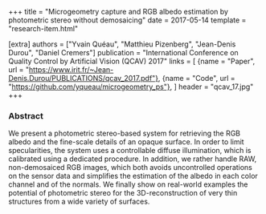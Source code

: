 +++
title = "Microgeometry capture and RGB albedo estimation by photometric stereo without demosaicing"
date = 2017-05-14
template = "research-item.html"

[extra]
authors = ["Yvain Quéau", "Matthieu Pizenberg", "Jean-Denis Durou", "Daniel Cremers"]
publication = "International Conference on Quality Control by Artificial Vision (QCAV) 2017"
links = [
    {name = "Paper", url = "https://www.irit.fr/~Jean-Denis.Durou/PUBLICATIONS/qcav_2017.pdf"},
    {name = "Code", url = "https://github.com/yqueau/microgeometry_ps"},
]
header = "qcav_17.jpg"
+++

### Abstract

We present a photometric stereo-based system for retrieving the RGB albedo and the fine-scale details of an opaque surface. In order to limit specularities, the system uses a controllable diffuse illumination, which is calibrated using a dedicated procedure. In addition, we rather handle RAW, non-demosaiced RGB images, which both avoids uncontrolled operations on the sensor data and simplifies the estimation of the albedo in each color channel and of the normals. We finally show on real-world examples the potential of photometric stereo for the 3D-reconstruction of very thin structures from a wide variety of surfaces.
